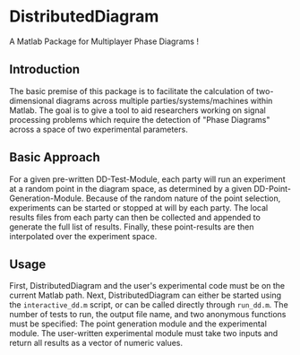 DistributedDiagram
==================

A Matlab Package for Multiplayer Phase Diagrams ! 

Introduction
------------
The basic premise of this package is to facilitate the calculation of 
two-dimensional diagrams across multiple parties/systems/machines within
Matlab. The goal is to give a tool to aid researchers working on signal
processing problems which require the detection of "Phase Diagrams" 
across a space of two experimental parameters.

Basic Approach
--------------
For a given pre-written DD-Test-Module, each party will run an
experiment at a random point in the diagram space, as determined by
a given DD-Point-Generation-Module. Because of the random nature of
the point selection, experiments can be started or stopped at will 
by each party. The local results files from each party can then 
be collected and appended to generate the full list of results. 
Finally, these point-results are then interpolated over the 
experiment space.

Usage
-----
First, DistributedDiagram and the user's experimental code must be on 
the current Matlab path. Next, DistributedDiagram can either be started
using the `interactive_dd.m` script, or can be called directly through
`run_dd.m`. The number of tests to run, the output file name, and two anonymous
functions must be specified: The point generation module and the experimental module.
The user-written experimental module must take two inputs and return all results as
a vector of numeric values.



